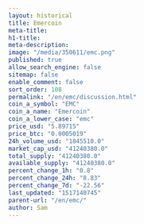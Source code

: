 ```yaml
---
layout: historical
title: Emercoin
meta-title: 
h1-title: 
meta-description: 
image: "/media/350611/emc.png"
published: true
allow_search_engine: false
sitemap: false
enable_comment: false
sort_order: 108
permalink: "/en/emc/discussion.html"
coin_a_symbol: "EMC"
coin_a_name: "Emercoin"
coin_a_lower_case: "emc"
price_usd: "5.89715"
price_btc: "0.0005019"
24h_volume_usd: "1845510.0"
market_cap_usd: "41240380.0"
total_supply: "41240380.0"
available_supply: "41240380.0"
percent_change_1h: "0.8"
percent_change_24h: "8.83"
percent_change_7d: "-22.56"
last_updated: "1517140745"
parent-url: "/en/emc/"
author: Sam
---
```


